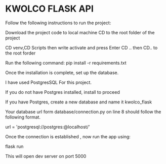 # KWOLCO FLASK API

Follow the following instructions to run the project:

Download the project code to local machine
CD to the root folder of the project

CD venv,CD Scripts then write activate and press Enter
CD .. then CD.. to the root forder

Run the following command: pip install -r requirements.txt

Once the installation is complete, set up the database.

I have used PostgresSQL For this project.

If you do not have Postgres installed, install to proceed

If you have Postgres, create a new database and name it kwolco_flask

Your database url form database/connection.py on line 8
should follow the following format.


url = 'postgresql://postgres:<database password>@localhost/<database name>'

Once the connection is established , now run the app using:

flask run

This will open dev server on port 5000
